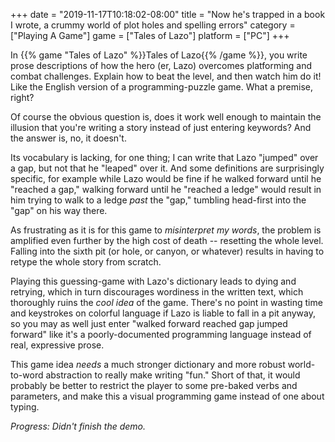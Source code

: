 +++
date = "2019-11-17T10:18:02-08:00"
title = "Now he's trapped in a book I wrote, a crummy world of plot holes and spelling errors"
category = ["Playing A Game"]
game = ["Tales of Lazo"]
platform = ["PC"]
+++

In {{% game "Tales of Lazo" %}}Tales of Lazo{{% /game %}}, you write prose descriptions of how the hero (er, Lazo) overcomes platforming and combat challenges.  Explain how to beat the level, and then watch him do it!  Like the English version of a programming-puzzle game.  What a premise, right?

Of course the obvious question is, does it work well enough to maintain the illusion that you're writing a story instead of just entering keywords?  And the answer is, no, it doesn't.

Its vocabulary is lacking, for one thing; I can write that Lazo "jumped" over a gap, but not that he "leaped" over it.  And some definitions are surprisingly specific, for example while Lazo would be fine if he walked forward until he "reached a gap," walking forward until he "reached a ledge" would result in him trying to walk to a ledge <i>past</i> the "gap," tumbling head-first into the "gap" on his way there.

As frustrating as it is for this game to <i>misinterpret my words</i>, the problem is amplified even further by the high cost of death -- resetting the whole level.  Falling into the sixth pit (or hole, or canyon, or whatever) results in having to retype the whole story from scratch.

Playing this guessing-game with Lazo's dictionary leads to dying and retrying, which in turn discourages wordiness in the written text, which thoroughly ruins the <i>cool idea</i> of the game.  There's no point in wasting time and keystrokes on colorful language if Lazo is liable to fall in a pit anyway, so you may as well just enter "walked forward reached gap jumped forward" like it's a poorly-documented programming language instead of real, expressive prose.

This game idea <i>needs</i> a much stronger dictionary and more robust world-to-word abstraction to really make writing "fun."  Short of that, it would probably be better to restrict the player to some pre-baked verbs and parameters, and make this a visual programming game instead of one about typing.

<i>Progress: Didn't finish the demo.</i>
